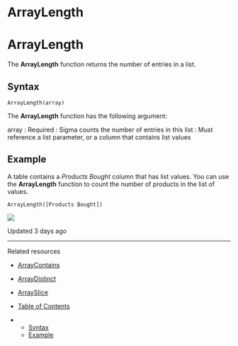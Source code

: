 # ArrayLength

# ArrayLength

The **ArrayLength** function returns the number of entries in a list.

## Syntax

```
ArrayLength(array)
```

The **ArrayLength** function has the following argument:

array
:   Required
:   Sigma counts the number of entries in this list
:   Must reference a list parameter, or a column that contains list values

## Example

A table contains a *Products Bought* column that has list values. You can use the **ArrayLength** function to count the number of products in the list of values.

```
ArrayLength([Products Bought])
```

![](https://files.readme.io/dd0face-Screenshot_2023-03-06_at_6.17.23_PM.png)

Updated 3 days ago

---

Related resources

* [ArrayContains](/docs/arraycontains)
* [ArrayDistinct](/docs/arraydistinct)
* [ArraySlice](/docs/arrayslice)

* [Table of Contents](#)
* + [Syntax](#syntax)
  + [Example](#example)